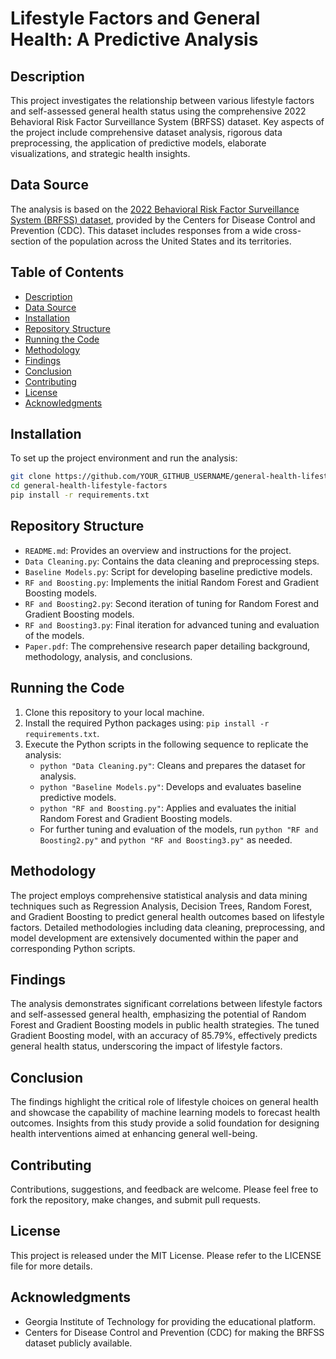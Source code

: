 # Lifestyle Factors and General Health: A Predictive Analysis

## Description

This project investigates the relationship between various lifestyle factors and self-assessed general health status using the comprehensive 2022 Behavioral Risk Factor Surveillance System (BRFSS) dataset. Key aspects of the project include comprehensive dataset analysis, rigorous data preprocessing, the application of predictive models, elaborate visualizations, and strategic health insights.

## Data Source

The analysis is based on the [2022 Behavioral Risk Factor Surveillance System (BRFSS) dataset](https://www.cdc.gov/brfss/annual_data/annual_2022.html), provided by the Centers for Disease Control and Prevention (CDC). This dataset includes responses from a wide cross-section of the population across the United States and its territories.

## Table of Contents

- [Description](#description)
- [Data Source](#data-source)
- [Installation](#installation)
- [Repository Structure](#repository-structure)
- [Running the Code](#running-the-code)
- [Methodology](#methodology)
- [Findings](#findings)
- [Conclusion](#conclusion)
- [Contributing](#contributing)
- [License](#license)
- [Acknowledgments](#acknowledgments)

## Installation

To set up the project environment and run the analysis:

```bash
git clone https://github.com/YOUR_GITHUB_USERNAME/general-health-lifestyle-factors
cd general-health-lifestyle-factors
pip install -r requirements.txt
```
## Repository Structure

- `README.md`: Provides an overview and instructions for the project.
- `Data Cleaning.py`: Contains the data cleaning and preprocessing steps.
- `Baseline Models.py`: Script for developing baseline predictive models.
- `RF and Boosting.py`: Implements the initial Random Forest and Gradient Boosting models.
- `RF and Boosting2.py`: Second iteration of tuning for Random Forest and Gradient Boosting models.
- `RF and Boosting3.py`: Final iteration for advanced tuning and evaluation of the models.
- `Paper.pdf`: The comprehensive research paper detailing background, methodology, analysis, and conclusions.

## Running the Code

1. Clone this repository to your local machine.
2. Install the required Python packages using: `pip install -r requirements.txt`.
3. Execute the Python scripts in the following sequence to replicate the analysis:
   - `python "Data Cleaning.py"`: Cleans and prepares the dataset for analysis.
   - `python "Baseline Models.py"`: Develops and evaluates baseline predictive models.
   - `python "RF and Boosting.py"`: Applies and evaluates the initial Random Forest and Gradient Boosting models.
   - For further tuning and evaluation of the models, run `python "RF and Boosting2.py"` and `python "RF and Boosting3.py"` as needed.

## Methodology

The project employs comprehensive statistical analysis and data mining techniques such as Regression Analysis, Decision Trees, Random Forest, and Gradient Boosting to predict general health outcomes based on lifestyle factors. Detailed methodologies including data cleaning, preprocessing, and model development are extensively documented within the paper and corresponding Python scripts.

## Findings

The analysis demonstrates significant correlations between lifestyle factors and self-assessed general health, emphasizing the potential of Random Forest and Gradient Boosting models in public health strategies. The tuned Gradient Boosting model, with an accuracy of 85.79%, effectively predicts general health status, underscoring the impact of lifestyle factors.

## Conclusion

The findings highlight the critical role of lifestyle choices on general health and showcase the capability of machine learning models to forecast health outcomes. Insights from this study provide a solid foundation for designing health interventions aimed at enhancing general well-being.

## Contributing

Contributions, suggestions, and feedback are welcome. Please feel free to fork the repository, make changes, and submit pull requests.

## License

This project is released under the MIT License. Please refer to the LICENSE file for more details.

## Acknowledgments

- Georgia Institute of Technology for providing the educational platform.
- Centers for Disease Control and Prevention (CDC) for making the BRFSS dataset publicly available.

